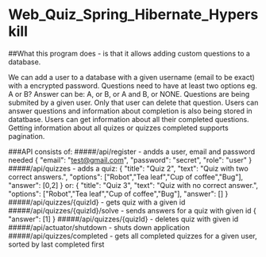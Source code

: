 # Web_Quiz_Spring_Hibernate_Hyperskill

##What this program does - is that it allows adding custom questions to a database.

We can add a user to a database with a given username (email to be exact) with a encrypted password.
Questions need to have at least two options eg. A or B?
Answer can be: A, or B, or A and B, or NONE.
Questions are being submited by a given user.
Only that user can delete that question.
Users can answer questions and information about completion is also being stored in datatbase.
Users can get information about all their completed questions.
Getting information about all quizes or quizzes completed supports pagination.

###API consists of:
#####/api/register - andds a user, email and password needed
    {
      "email": "test@gmail.com",
      "password": "secret",
      "role": "user"
    }
#####/api/quizzes - adds a quiz:
    {
      "title": "Quiz 2",
      "text": "Quiz with two correct answers.",
      "options": ["Robot","Tea leaf","Cup of coffee","Bug"],
      "answer": [0,2]
    }
  or:
    {
      "title": "Quiz 3",
      "text": "Quiz with no correct answer.",
      "options": ["Robot","Tea leaf","Cup of coffee","Bug"],
      "answer": []
    }
#####/api/quizzes/{quizId} - gets quiz with a given id
#####/api/quizzes/{quizId}/solve - sends answers for a quiz with given id
    {
      "answer": [1]
    }
#####/api/quizzes/{quizId} - deletes quiz with given id
#####/api/actuator/shutdown - shuts down application
#####/api/quizzes/completed - gets all completed quizzes for a given user, sorted by last completed first
